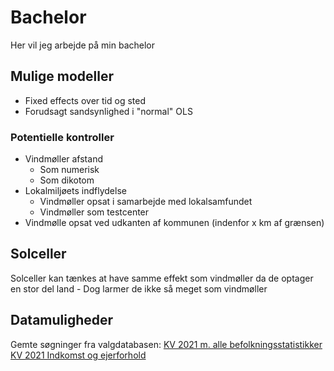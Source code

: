 # Bachelor

Her vil jeg arbejde på min bachelor

## Mulige modeller

- Fixed effects over tid og sted
- Forudsagt sandsynlighed i "normal" OLS

### Potentielle kontroller

- Vindmøller afstand
  - Som numerisk
  - Som dikotom
- Lokalmiljøets indflydelse
  - Vindmøller opsat i samarbejde med lokalsamfundet
  - Vindmøller som testcenter
- Vindmølle opsat ved udkanten af kommunen (indenfor x km af grænsen)

## Solceller

Solceller kan tænkes at have samme effekt som vindmøller da de optager en stor del land - Dog larmer de ikke så meget som vindmøller

## Datamuligheder
Gemte søgninger fra valgdatabasen:
[KV 2021 m. alle befolkningsstatistikker](https://valgdatabase.dst.dk/data?query=49e36503-88a5-4229-8267-ec59cd6e91e8-4)
[KV 2021 Indkomst og ejerforhold](https://valgdatabase.dst.dk/data?query=4d80cb84-f23e-4a4f-acea-e8e4906e5cdd-4)
